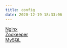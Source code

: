 ```yaml
---
title: config
date: 2020-12-19 18:33:06
---
```


<a href="/config/nginx" target="_blank">Nginx</a><br/>
<a href="/config/zookeeper" target="_blank">Zookeeper</a><br/>
<a href="/config/mysql" target="_blank">MySQL</a><br/>
